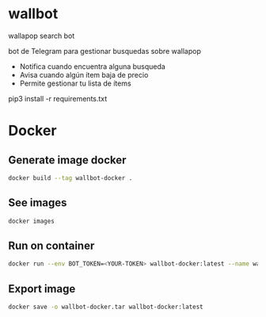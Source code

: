 # wallbot
wallapop search bot

bot de Telegram para gestionar busquedas sobre wallapop

- Notifica cuando encuentra alguna busqueda
- Avisa cuando algún ítem baja de precio
- Permite gestionar tu lista de ítems

pip3 install -r requirements.txt

# Docker

## Generate image docker

```bash
docker build --tag wallbot-docker .
```

## See images

```bash
docker images
```

## Run on container

```bash
docker run --env BOT_TOKEN=<YOUR-TOKEN> wallbot-docker:latest --name wallbot
```

## Export image
```bash
docker save -o wallbot-docker.tar wallbot-docker:latest
```